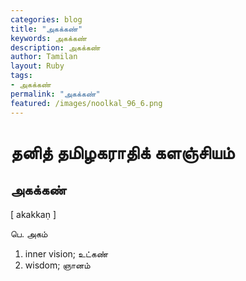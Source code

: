 ```yaml
---  
categories: blog  
title: "அகக்கண்"
keywords: அகக்கண்  
description: அகக்கண்
author: Tamilan  
layout: Ruby  
tags:     
- அகக்கண்
permalink: "அகக்கண்"  
featured: /images/noolkal_96_6.png  
--- 
```

# தனித் தமிழகராதிக் களஞ்சியம்
## அகக்கண்

[ akakkaṇ ]  
  
பெ. அகம்  
1. inner vision; உட்கண்  
2. wisdom; ஞானம்